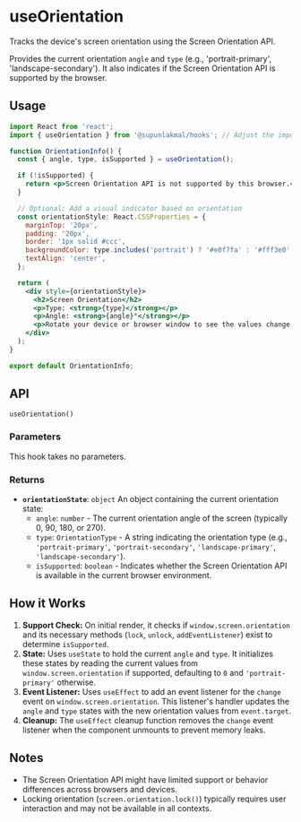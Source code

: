 # useOrientation

Tracks the device's screen orientation using the Screen Orientation API.

Provides the current orientation `angle` and `type` (e.g., 'portrait-primary', 'landscape-secondary'). It also indicates if the Screen Orientation API is supported by the browser.

## Usage

```jsx
import React from 'react';
import { useOrientation } from '@supunlakmal/hooks'; // Adjust the import path as needed

function OrientationInfo() {
  const { angle, type, isSupported } = useOrientation();

  if (!isSupported) {
    return <p>Screen Orientation API is not supported by this browser.</p>;
  }

  // Optional: Add a visual indicator based on orientation
  const orientationStyle: React.CSSProperties = {
    marginTop: '20px',
    padding: '20px',
    border: '1px solid #ccc',
    backgroundColor: type.includes('portrait') ? '#e0f7fa' : '#fff3e0',
    textAlign: 'center',
  };

  return (
    <div style={orientationStyle}>
      <h2>Screen Orientation</h2>
      <p>Type: <strong>{type}</strong></p>
      <p>Angle: <strong>{angle}°</strong></p>
      <p>Rotate your device or browser window to see the values change.</p>
    </div>
  );
}

export default OrientationInfo;
```

## API

`useOrientation()`

### Parameters

This hook takes no parameters.

### Returns

- **`orientationState`**: `object`
  An object containing the current orientation state:
  - `angle`: `number` - The current orientation angle of the screen (typically 0, 90, 180, or 270).
  - `type`: `OrientationType` - A string indicating the orientation type (e.g., `'portrait-primary'`, `'portrait-secondary'`, `'landscape-primary'`, `'landscape-secondary'`).
  - `isSupported`: `boolean` - Indicates whether the Screen Orientation API is available in the current browser environment.

## How it Works

1.  **Support Check:** On initial render, it checks if `window.screen.orientation` and its necessary methods (`lock`, `unlock`, `addEventListener`) exist to determine `isSupported`.
2.  **State:** Uses `useState` to hold the current `angle` and `type`. It initializes these states by reading the current values from `window.screen.orientation` if supported, defaulting to `0` and `'portrait-primary'` otherwise.
3.  **Event Listener:** Uses `useEffect` to add an event listener for the `change` event on `window.screen.orientation`. This listener's handler updates the `angle` and `type` states with the new orientation values from `event.target`.
4.  **Cleanup:** The `useEffect` cleanup function removes the `change` event listener when the component unmounts to prevent memory leaks.

## Notes

- The Screen Orientation API might have limited support or behavior differences across browsers and devices.
- Locking orientation (`screen.orientation.lock()`) typically requires user interaction and may not be available in all contexts.
